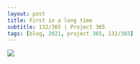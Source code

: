```yaml
---
layout: post
title: First in a long time
subtitle: 132/365 | Project 365
tags: [blog, 2021, project 365, 132/365]
---
```

<p class="post-img-wrap">
  <img src="https://live.staticflickr.com/65535/51175042567_7f95620cf9_h.jpg">
</p>
